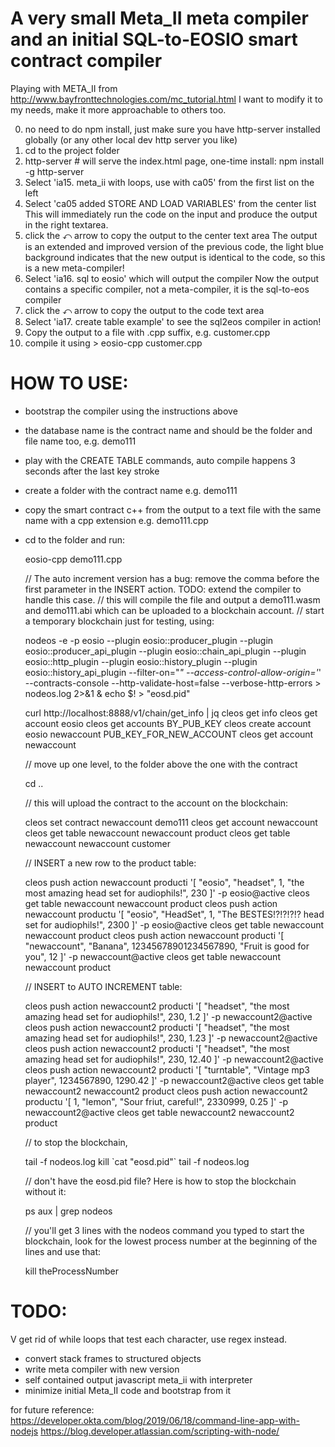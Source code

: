 # A very small Meta_II meta compiler and an initial SQL-to-EOSIO smart contract compiler

Playing with META_II from http://www.bayfronttechnologies.com/mc_tutorial.html
I want to modify it to my needs, make it more approachable to others too.

0. no need to do npm install, just make sure you have http-server installed globally (or any other local dev http server you like)
1. cd to the project folder
2. http-server # will serve the index.html page, one-time install: npm install -g http-server
3. Select 'ia15. meta_ii with loops, use with ca05' from the first list on the left
4. Select 'ca05 added STORE AND LOAD VARIABLES' from the center list
   This will immediately run the code on the input and produce the output in the right textarea.
5. click the ⤺ arrow to copy the output to the center text area
   The output is an extended and improved version of the previous code, the light blue background indicates that the new output is identical to the code, so this is a new meta-compiler! 
6. Select 'ia16. sql to eosio' which will output the compiler
   Now the output contains a specific compiler, not a meta-compiler, it is the sql-to-eos compiler
7. click the ⤺ arrow to copy the output to the code text area
8. Select 'ia17. create table example' to see the sql2eos compiler in action!
9. Copy the output to a file with .cpp suffix, e.g. customer.cpp
10. compile it using > eosio-cpp customer.cpp

# HOW TO USE:

 * bootstrap the compiler using the instructions above
 * the database name is the contract name and should be the folder and file name too, e.g. demo111
 * play with the CREATE TABLE commands, auto compile happens 3 seconds after the last key stroke
 * create a folder with the contract name e.g. demo111
 * copy the smart contract c++ from the output to a text file with the same name with a cpp extension e.g. demo111.cpp
 * cd to the folder and run:

    eosio-cpp demo111.cpp

    // The auto increment version has a bug: remove the comma before the first parameter in the INSERT action. TODO: extend the compiler to handle this case.
    // this will compile the file and output a demo111.wasm and demo111.abi which can be uploaded to a blockchain account.
    // start a temporary blockchain just for testing, using:

    nodeos -e -p eosio --plugin eosio::producer_plugin --plugin eosio::producer_api_plugin --plugin eosio::chain_api_plugin --plugin eosio::http_plugin --plugin eosio::history_plugin --plugin eosio::history_api_plugin --filter-on="*" --access-control-allow-origin='*' --contracts-console --http-validate-host=false --verbose-http-errors > nodeos.log 2>&1 & echo $! > "eosd.pid"

    curl http://localhost:8888/v1/chain/get_info | jq
    cleos get info
    cleos get account eosio
    cleos get accounts BY_PUB_KEY
    cleos create account eosio newaccount PUB_KEY_FOR_NEW_ACCOUNT
    cleos get account newaccount
    
    // move up one level, to the folder above the one with the contract

    cd ..

    // this will upload the contract to the account on the blockchain:

    cleos set contract newaccount demo111
    cleos get account newaccount
    cleos get table newaccount newaccount product
    cleos get table newaccount newaccount customer

    // INSERT a new row to the product table:

    cleos push action newaccount producti '[ "eosio", "headset", 1, "the most amazing head set for audiophils!", 230 ]' -p eosio@active
    cleos get table newaccount newaccount product
    cleos push action newaccount productu '[ "eosio", "HeadSet", 1, "The BESTES!?!?!?!? head set for audiophils!", 2300 ]' -p eosio@active
    cleos get table newaccount newaccount product
    cleos push action newaccount producti '[ "newaccount", "Banana", 12345678901234567890, "Fruit is good for you", 12 ]' -p newaccount@active
    cleos get table newaccount newaccount product

    // INSERT to AUTO INCREMENT table:

    cleos push action newaccount2 producti '[ "headset", "the most amazing head set for audiophils!", 230,  1.2  ]' -p newaccount2@active
    cleos push action newaccount2 producti '[ "headset", "the most amazing head set for audiophils!", 230,  1.23 ]' -p newaccount2@active
    cleos push action newaccount2 producti '[ "headset", "the most amazing head set for audiophils!", 230, 12.40 ]' -p newaccount2@active
    cleos push action newaccount2 producti '[ "turntable", "Vintage mp3 player", 1234567890, 1290.42 ]' -p newaccount2@active
    cleos get table newaccount2 newaccount2 product
    cleos push action newaccount2 productu '[ 1, "lemon", "Sour friut, careful!", 2330999,  0.25 ]' -p newaccount2@active
    cleos get table newaccount2 newaccount2 product

    // to stop the blockchain,

    tail -f nodeos.log
    kill \`cat "eosd.pid"\`
    tail -f nodeos.log

    // don't have the eosd.pid file? Here is how to stop the blockchain without it:

    ps aux | grep nodeos

    // you'll get 3 lines with the nodeos command you typed to start the blockchain, look for the lowest process number at the beginning of the lines and use that:

   kill theProcessNumber

# TODO:

 V get rid of while loops that test each character, use regex instead.
 * convert stack frames to structured objects
 * write meta compiler with new version
 * self contained output javascript meta_ii with interpreter
 * minimize initial Meta_II code and bootstrap from it

for future reference:
	https://developer.okta.com/blog/2019/06/18/command-line-app-with-nodejs
	https://blog.developer.atlassian.com/scripting-with-node/
